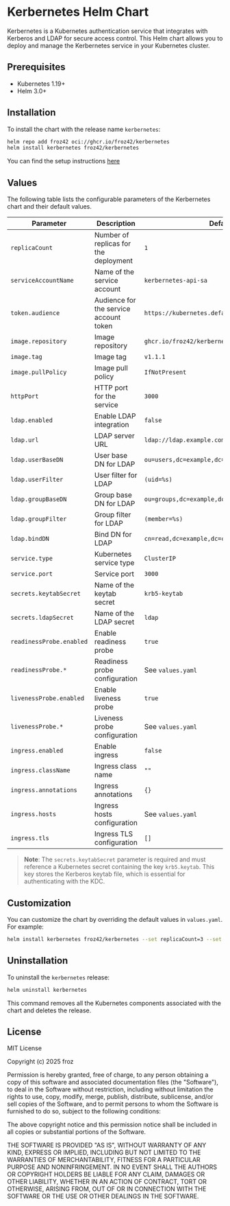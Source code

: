 # Kerbernetes Helm Chart

Kerbernetes is a Kubernetes authentication service that integrates with Kerberos and LDAP for secure access control. This Helm chart allows you to deploy and manage the Kerbernetes service in your Kubernetes cluster.

## Prerequisites

- Kubernetes 1.19+
- Helm 3.0+

## Installation

To install the chart with the release name `kerbernetes`:

```bash
helm repo add froz42 oci://ghcr.io/froz42/kerbernetes
helm install kerbernetes froz42/kerbernetes
```

You can find the setup instructions [here](https://github.com/froz42/kerbernetes/wiki/Setup.md)

## Values

The following table lists the configurable parameters of the Kerbernetes chart and their default values.

| Parameter                | Description                            | Default                                        |
| ------------------------ | -------------------------------------- | ---------------------------------------------- |
| `replicaCount`           | Number of replicas for the deployment  | `1`                                            |
| `serviceAccountName`     | Name of the service account            | `kerbernetes-api-sa`                           |
| `token.audience`         | Audience for the service account token | `https://kubernetes.default.svc.cluster.local` |
| `image.repository`       | Image repository                       | `ghcr.io/froz42/kerbernetes`                   |
| `image.tag`              | Image tag                              | `v1.1.1`                                       |
| `image.pullPolicy`       | Image pull policy                      | `IfNotPresent`                                 |
| `httpPort`               | HTTP port for the service              | `3000`                                         |
| `ldap.enabled`           | Enable LDAP integration                | `false`                                        |
| `ldap.url`               | LDAP server URL                        | `ldap://ldap.example.com`                      |
| `ldap.userBaseDN`        | User base DN for LDAP                  | `ou=users,dc=example,dc=com`                   |
| `ldap.userFilter`        | User filter for LDAP                   | `(uid=%s)`                                     |
| `ldap.groupBaseDN`       | Group base DN for LDAP                 | `ou=groups,dc=example,dc=com`                  |
| `ldap.groupFilter`       | Group filter for LDAP                  | `(member=%s)`                                  |
| `ldap.bindDN`            | Bind DN for LDAP                       | `cn=read,dc=example,dc=com`                    |
| `service.type`           | Kubernetes service type                | `ClusterIP`                                    |
| `service.port`           | Service port                           | `3000`                                         |
| `secrets.keytabSecret`   | Name of the keytab secret              | `krb5-keytab`                                  |
| `secrets.ldapSecret`     | Name of the LDAP secret                | `ldap`                                         |
| `readinessProbe.enabled` | Enable readiness probe                 | `true`                                         |
| `readinessProbe.*`       | Readiness probe configuration          | See `values.yaml`                              |
| `livenessProbe.enabled`  | Enable liveness probe                  | `true`                                         |
| `livenessProbe.*`        | Liveness probe configuration           | See `values.yaml`                              |
| `ingress.enabled`        | Enable ingress                         | `false`                                        |
| `ingress.className`      | Ingress class name                     | `""`                                           |
| `ingress.annotations`    | Ingress annotations                    | `{}`                                           |
| `ingress.hosts`          | Ingress hosts configuration            | See `values.yaml`                              |
| `ingress.tls`            | Ingress TLS configuration              | `[]`                                           |

> **Note**: The `secrets.keytabSecret` parameter is required and must reference a Kubernetes secret containing the key `krb5.keytab`. This key stores the Kerberos keytab file, which is essential for authenticating with the KDC.

## Customization

You can customize the chart by overriding the default values in `values.yaml`. For example:

```bash
helm install kerbernetes froz42/kerbernetes --set replicaCount=3 --set ldap.enabled=true
```

## Uninstallation

To uninstall the `kerbernetes` release:

```bash
helm uninstall kerbernetes
```

This command removes all the Kubernetes components associated with the chart and deletes the release.

## License

MIT License

Copyright (c) 2025 froz

Permission is hereby granted, free of charge, to any person obtaining a copy
of this software and associated documentation files (the "Software"), to deal
in the Software without restriction, including without limitation the rights
to use, copy, modify, merge, publish, distribute, sublicense, and/or sell
copies of the Software, and to permit persons to whom the Software is
furnished to do so, subject to the following conditions:

The above copyright notice and this permission notice shall be included in all
copies or substantial portions of the Software.

THE SOFTWARE IS PROVIDED "AS IS", WITHOUT WARRANTY OF ANY KIND, EXPRESS OR
IMPLIED, INCLUDING BUT NOT LIMITED TO THE WARRANTIES OF MERCHANTABILITY,
FITNESS FOR A PARTICULAR PURPOSE AND NONINFRINGEMENT. IN NO EVENT SHALL THE
AUTHORS OR COPYRIGHT HOLDERS BE LIABLE FOR ANY CLAIM, DAMAGES OR OTHER
LIABILITY, WHETHER IN AN ACTION OF CONTRACT, TORT OR OTHERWISE, ARISING FROM,
OUT OF OR IN CONNECTION WITH THE SOFTWARE OR THE USE OR OTHER DEALINGS IN THE
SOFTWARE.
